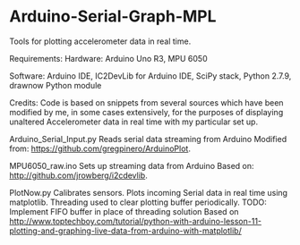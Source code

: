 # Arduino-Serial-Graph-MPL
Tools for plotting accelerometer data in real time.

Requirements:
Hardware: Arduino Uno R3, MPU 6050

Software: Arduino IDE, IC2DevLib for Arduino IDE, SciPy stack, Python 2.7.9, drawnow Python module

Credits:
Code is based on snippets from several sources which have been modified by me, in some cases extensively, for the purposes of displaying unaltered Accelerometer data in real time with my particular set up.

Arduino_Serial_Input.py
  Reads serial data streaming from Arduino
  Modified from: https://github.com/gregpinero/ArduinoPlot. 

MPU6050_raw.ino
  Sets up streaming data from Arduino
  Based on: http://github.com/jrowberg/i2cdevlib.  

PlotNow.py
  Calibrates sensors. Plots incoming Serial data in real time using matplotlib. Threading used to clear plotting buffer periodically. TODO: Implement FIFO buffer in place of threading solution
  Based on http://www.toptechboy.com/tutorial/python-with-arduino-lesson-11-plotting-and-graphing-live-data-from-arduino-with-matplotlib/
